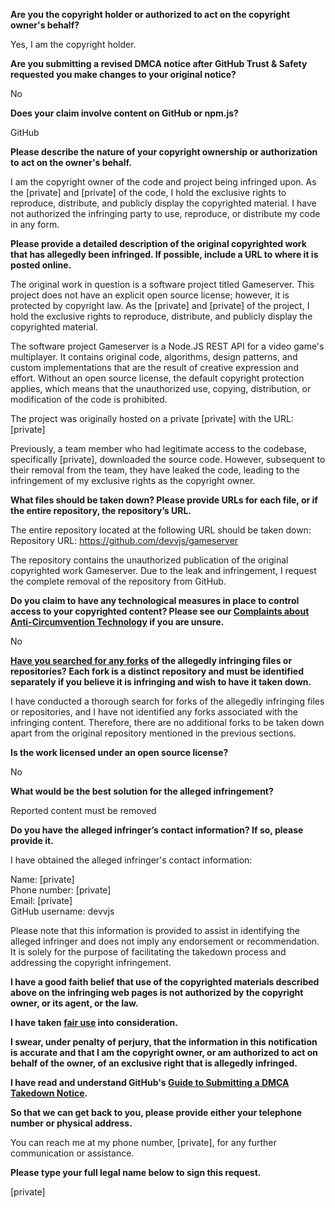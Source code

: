 **Are you the copyright holder or authorized to act on the copyright owner's behalf?**

Yes, I am the copyright holder.

**Are you submitting a revised DMCA notice after GitHub Trust & Safety requested you make changes to your original notice?**

No

**Does your claim involve content on GitHub or npm.js?**

GitHub

**Please describe the nature of your copyright ownership or authorization to act on the owner's behalf.**

I am the copyright owner of the code and project being infringed upon. As the [private] and [private] of the code, I hold the exclusive rights to reproduce, distribute, and publicly display the copyrighted material. I have not authorized the infringing party to use, reproduce, or distribute my code in any form.

**Please provide a detailed description of the original copyrighted work that has allegedly been infringed. If possible, include a URL to where it is posted online.**

The original work in question is a software project titled Gameserver. This project does not have an explicit open source license; however, it is protected by copyright law. As the [private] and [private] of the project, I hold the exclusive rights to reproduce, distribute, and publicly display the copyrighted material.

The software project Gameserver is a Node.JS REST API for a video game's multiplayer. It contains original code, algorithms, design patterns, and custom implementations that are the result of creative expression and effort. Without an open source license, the default copyright protection applies, which means that the unauthorized use, copying, distribution, or modification of the code is prohibited.

The project was originally hosted on a private [private] with the URL: [private]

Previously, a team member who had legitimate access to the codebase, specifically [private], downloaded the source code. However, subsequent to their removal from the team, they have leaked the code, leading to the infringement of my exclusive rights as the copyright owner.

**What files should be taken down? Please provide URLs for each file, or if the entire repository, the repository’s URL.**

The entire repository located at the following URL should be taken down:  
Repository URL: https://github.com/devvjs/gameserver

The repository contains the unauthorized publication of the original copyrighted work Gameserver. Due to the leak and infringement, I request the complete removal of the repository from GitHub.

**Do you claim to have any technological measures in place to control access to your copyrighted content? Please see our <a href="https://docs.github.com/articles/guide-to-submitting-a-dmca-takedown-notice#complaints-about-anti-circumvention-technology">Complaints about Anti-Circumvention Technology</a> if you are unsure.**

No

**<a href="https://docs.github.com/articles/dmca-takedown-policy#b-what-about-forks-or-whats-a-fork">Have you searched for any forks</a> of the allegedly infringing files or repositories? Each fork is a distinct repository and must be identified separately if you believe it is infringing and wish to have it taken down.**

I have conducted a thorough search for forks of the allegedly infringing files or repositories, and I have not identified any forks associated with the infringing content. Therefore, there are no additional forks to be taken down apart from the original repository mentioned in the previous sections.

**Is the work licensed under an open source license?**

No

**What would be the best solution for the alleged infringement?**

Reported content must be removed

**Do you have the alleged infringer’s contact information? If so, please provide it.**

I have obtained the alleged infringer's contact information:

Name: [private]  
Phone number: [private]  
Email: [private]  
GitHub username: devvjs

Please note that this information is provided to assist in identifying the alleged infringer and does not imply any endorsement or recommendation. It is solely for the purpose of facilitating the takedown process and addressing the copyright infringement.

**I have a good faith belief that use of the copyrighted materials described above on the infringing web pages is not authorized by the copyright owner, or its agent, or the law.**

**I have taken <a href="https://www.lumendatabase.org/topics/22">fair use</a> into consideration.**

**I swear, under penalty of perjury, that the information in this notification is accurate and that I am the copyright owner, or am authorized to act on behalf of the owner, of an exclusive right that is allegedly infringed.**

**I have read and understand GitHub's <a href="https://docs.github.com/articles/guide-to-submitting-a-dmca-takedown-notice/">Guide to Submitting a DMCA Takedown Notice</a>.**

**So that we can get back to you, please provide either your telephone number or physical address.**

You can reach me at my phone number, [private], for any further communication or assistance.

**Please type your full legal name below to sign this request.**

[private]

